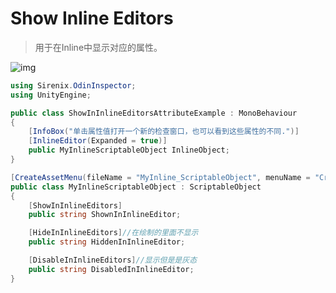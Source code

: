 # Show Inline Editors

> 用于在Inline中显示对应的属性。

![img](https://aihailan.com/wp-content/uploads/2020/11/post-676-5fb7dc681d52c.png)

```cs
using Sirenix.OdinInspector;
using UnityEngine;

public class ShowInInlineEditorsAttributeExample : MonoBehaviour
{
    [InfoBox("单击属性值打开一个新的检查窗口，也可以看到这些属性的不同.")]
    [InlineEditor(Expanded = true)]
    public MyInlineScriptableObject InlineObject;
}

[CreateAssetMenu(fileName = "MyInline_ScriptableObject", menuName = "CreatScriptableObject/MyInlineScriptableObject")]
public class MyInlineScriptableObject : ScriptableObject
{
    [ShowInInlineEditors]
    public string ShownInInlineEditor;

    [HideInInlineEditors]//在绘制的里面不显示
    public string HiddenInInlineEditor;

    [DisableInInlineEditors]//显示但是是灰态
    public string DisabledInInlineEditor;
}
```